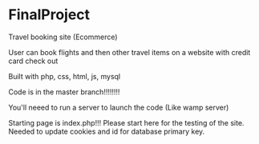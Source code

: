 # FinalProject
Travel booking site (Ecommerce)

User can book flights and then other travel items on a website with credit card check out

Built with php, css, html, js, mysql

Code is in the master branch!!!!!!!!

You'll neeed to run a server to launch the code (Like wamp server)


Starting page is index.php!!! Please start here for the testing of the site. Needed to update cookies and id for database primary key.

